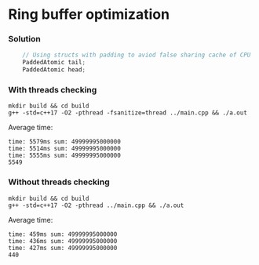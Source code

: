 # Ring buffer optimization

### Solution

```cpp
    // Using structs with padding to aviod false sharing cache of CPU
    PaddedAtomic tail;
    PaddedAtomic head;
```

### With threads checking

```
mkdir build && cd build
g++ -std=c++17 -O2 -pthread -fsanitize=thread ../main.cpp && ./a.out
```

Average time:

```
time: 5579ms sum: 49999995000000
time: 5514ms sum: 49999995000000
time: 5555ms sum: 49999995000000
5549
```

### Without threads checking

```
mkdir build && cd build
g++ -std=c++17 -O2 -pthread ../main.cpp && ./a.out
```

Average time:

```
time: 459ms sum: 49999995000000
time: 436ms sum: 49999995000000
time: 427ms sum: 49999995000000
440
```
